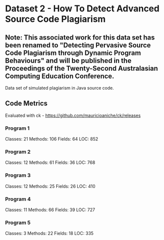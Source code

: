 # Dataset 2 - How To Detect Advanced Source Code Plagiarism
## Note: This associated work for this data set has been renamed to "Detecting Pervasive Source Code Plagiarism through Dynamic Program Behaviours" and will be published in the Proceedings of the Twenty-Second Australasian Computing Education Conference.

Data set of simulated plagiarism in Java source code.

## Code Metrics

Evaluated with ck - https://github.com/mauricioaniche/ck/releases

### Program 1
Classes: 21
Methods: 106
Fields: 64
LOC: 852

### Program 2
Classes: 12
Methods: 61
Fields: 36
LOC: 768

### Program 3
Classes: 12
Methods: 25
Fields: 26
LOC: 410

### Program 4
Classes: 11
Methods: 66
Fields: 39
LOC: 727

### Program 5
Classes: 3
Methods: 22
Fields: 18
LOC: 335
